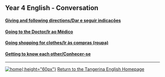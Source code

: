 ## Year 4 English - Conversation

<!--#### [Giving and following directions/Dar e seguir indicações](https://tangerina-pt.github.io/English/GFD_D)-->

#### [Giving and following directions/Dar e seguir indicações](https://tangerina-pt.github.io/English/GFD_D)

#### [Going to the Doctor/Ir ao Médico](https://tangerina-pt.github.io/English/GTDR_CD)

#### [Going shopping for clothes/Ir às compras (roupa)](https://tangerina-pt.github.io/English/GSH_D)

#### [Getting to know each other/Conhecer-se](https://tangerina-pt.github.io/English/GTKEO_CD)

***

[![home](https://1blockatatime.github.io/English/images/home.png){:height="60px"}](https://tangerina-pt.github.io/English) [Return to the Tangerina English Homepage](https://tangerina-pt.github.io/English)
